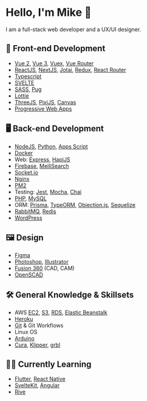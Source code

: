 # Hello, I'm Mike 👋
I am a full-stack web developer and a UX/UI designer. 

## 🎨 Front-end Development
- [Vue 2](https://vuejs.org/), [Vue 3](https://v3.vuejs.org/), [Vuex](https://vuex.vuejs.org/), [Vue Router](https://router.vuejs.org/)
- [ReactJS](https://reactjs.org/), [NextJS](https://nextjs.org/), [Jotai](https://jotai.org/), [Redux](https://redux.js.org/), [React Router](https://reactrouter.com/)
- [Typescript](https://www.typescriptlang.org/)
- [SVELTE](https://svelte.dev/)
- [SASS](https://sass-lang.com/), [Pug](https://pugjs.org/api/getting-started.html)
- [Lottie](https://lottiefiles.com/)
- [ThreeJS](https://threejs.org/), [PixiJS](https://pixijs.com/), [Canvas](https://developer.mozilla.org/en-US/docs/Web/API/Canvas_API)
- [Progressive Web Apps](https://developer.mozilla.org/en-US/docs/Web/Progressive_web_apps)

## 🖥️ Back-end Development
- [NodeJS](https://nodejs.org/), [Python](https://www.python.org/), [Apps Script](https://developers.google.com/apps-script)
- [Docker](https://www.docker.com/)
- Web: [Express](https://expressjs.com/), [HapiJS](https://hapi.dev/)
- [Firebase](https://firebase.google.com/), [MeiliSearch](https://www.meilisearch.com/)
- [Socket.io](https://socket.io/)
- [Nginx](https://www.nginx.com/)
- [PM2](https://pm2.keymetrics.io/docs/usage/quick-start/)
- Testing: [Jest](https://jestjs.io/), [Mocha](https://mochajs.org/), [Chai](https://www.chaijs.com/)
- [PHP](https://www.php.net/), [MySQL](https://www.mysql.com/)
- ORM: [Prisma](https://www.prisma.io/), [TypeORM](https://typeorm.io/), [Objection.js](https://vincit.github.io/objection.js/), [Sequelize](https://sequelize.org/)
- [RabbitMQ](https://www.rabbitmq.com/), [Redis](https://redis.io/)
- [WordPress](https://wordpress.com/)

## 🖼️ Design
- [Figma](https://figma.com/)
- [Photoshop](https://www.adobe.com/sea/products/photoshop.html), [Illustrator](https://www.adobe.com/sea/products/illustrator.html)
- [Fusion 360](https://asean.autodesk.com/products/fusion-360/overview) (CAD, CAM)
- [OpenSCAD](https://openscad.org/)

## 🛠️ General Knowledge & Skillsets
- AWS [EC2](https://aws.amazon.com/ec2/), [S3](https://aws.amazon.com/s3/), [RDS](https://aws.amazon.com/rds/), [Elastic Beanstalk](https://aws.amazon.com/elasticbeanstalk/)
- [Heroku](https://www.heroku.com/)
- [Git](https://git-scm.com/) & Git Workflows
- Linux OS
- [Arduino](https://www.arduino.cc/)
- [Cura](https://ultimaker.com/software/ultimaker-cura), [Klipper](https://www.klipper3d.org/), [grbl](https://github.com/grbl/grbl)

## 🧑‍💻 Currently Learning
- [Flutter](https://flutter.dev/), [React Native](https://reactnative.dev/)
- [SvelteKit](https://kit.svelte.dev/), [Angular](https://angular.io/)
- [Rive](https://rive.app/)
